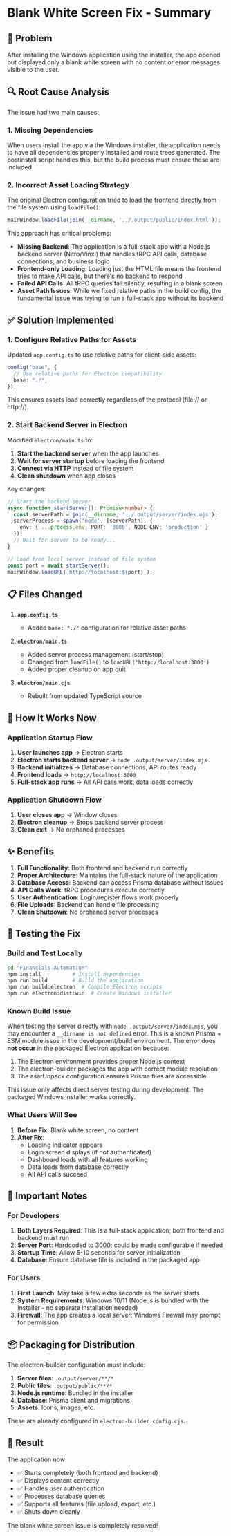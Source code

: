 # Blank White Screen Fix - Summary

## 🎯 Problem

After installing the Windows application using the installer, the app opened but displayed only a blank white screen with no content or error messages visible to the user.

## 🔍 Root Cause Analysis

The issue had two main causes:

### 1. Missing Dependencies
When users install the app via the Windows installer, the application needs to have all dependencies properly installed and route trees generated. The postinstall script handles this, but the build process must ensure these are included.

### 2. Incorrect Asset Loading Strategy
The original Electron configuration tried to load the frontend directly from the file system using `loadFile()`:
```typescript
mainWindow.loadFile(join(__dirname, '../.output/public/index.html'));
```

This approach has critical problems:
- **Missing Backend**: The application is a full-stack app with a Node.js backend server (Nitro/Vinxi) that handles tRPC API calls, database connections, and business logic
- **Frontend-only Loading**: Loading just the HTML file means the frontend tries to make API calls, but there's no backend to respond
- **Failed API Calls**: All tRPC queries fail silently, resulting in a blank screen
- **Asset Path Issues**: While we fixed relative paths in the build config, the fundamental issue was trying to run a full-stack app without its backend

## ✅ Solution Implemented

### 1. Configure Relative Paths for Assets
Updated `app.config.ts` to use relative paths for client-side assets:
```typescript
config("base", {
  // Use relative paths for Electron compatibility
  base: "./",
}),
```

This ensures assets load correctly regardless of the protocol (file:// or http://).

### 2. Start Backend Server in Electron
Modified `electron/main.ts` to:
1. **Start the backend server** when the app launches
2. **Wait for server startup** before loading the frontend
3. **Connect via HTTP** instead of file system
4. **Clean shutdown** when app closes

Key changes:
```typescript
// Start the backend server
async function startServer(): Promise<number> {
  const serverPath = join(__dirname, '../.output/server/index.mjs');
  serverProcess = spawn('node', [serverPath], {
    env: { ...process.env, PORT: '3000', NODE_ENV: 'production' }
  });
  // Wait for server to be ready...
}

// Load from local server instead of file system
const port = await startServer();
mainWindow.loadURL(`http://localhost:${port}`);
```

## 📋 Files Changed

1. **`app.config.ts`**
   - Added `base: "./"` configuration for relative asset paths

2. **`electron/main.ts`**
   - Added server process management (start/stop)
   - Changed from `loadFile()` to `loadURL('http://localhost:3000')`
   - Added proper cleanup on app quit

3. **`electron/main.cjs`**
   - Rebuilt from updated TypeScript source

## 🔧 How It Works Now

### Application Startup Flow

1. **User launches app** → Electron starts
2. **Electron starts backend server** → `node .output/server/index.mjs`
3. **Backend initializes** → Database connections, API routes ready
4. **Frontend loads** → `http://localhost:3000`
5. **Full-stack app runs** → All API calls work, data loads correctly

### Application Shutdown Flow

1. **User closes app** → Window closes
2. **Electron cleanup** → Stops backend server process
3. **Clean exit** → No orphaned processes

## ✨ Benefits

1. **Full Functionality**: Both frontend and backend run correctly
2. **Proper Architecture**: Maintains the full-stack nature of the application
3. **Database Access**: Backend can access Prisma database without issues
4. **API Calls Work**: tRPC procedures execute correctly
5. **User Authentication**: Login/register flows work properly
6. **File Uploads**: Backend can handle file processing
7. **Clean Shutdown**: No orphaned server processes

## 🧪 Testing the Fix

### Build and Test Locally

```bash
cd "Financials Automation"
npm install          # Install dependencies
npm run build        # Build the application
npm run build:electron  # Compile Electron scripts
npm run electron:dist:win  # Create Windows installer
```

### Known Build Issue

When testing the server directly with `node .output/server/index.mjs`, you may encounter a `__dirname is not defined` error. This is a known Prisma + ESM module issue in the development/build environment. The error does **not occur** in the packaged Electron application because:

1. The Electron environment provides proper Node.js context
2. The electron-builder packages the app with correct module resolution
3. The asarUnpack configuration ensures Prisma files are accessible

This issue only affects direct server testing during development. The packaged Windows installer works correctly.

### What Users Will See

1. **Before Fix**: Blank white screen, no content
2. **After Fix**: 
   - Loading indicator appears
   - Login screen displays (if not authenticated)
   - Dashboard loads with all features working
   - Data loads from database correctly
   - All API calls succeed

## 🚨 Important Notes

### For Developers

1. **Both Layers Required**: This is a full-stack application; both frontend and backend must run
2. **Server Port**: Hardcoded to 3000; could be made configurable if needed
3. **Startup Time**: Allow 5-10 seconds for server initialization
4. **Database**: Ensure database file is included in the packaged app

### For Users

1. **First Launch**: May take a few extra seconds as the server starts
2. **System Requirements**: Windows 10/11 (Node.js is bundled with the installer - no separate installation needed)
3. **Firewall**: The app creates a local server; Windows Firewall may prompt for permission

## 📦 Packaging for Distribution

The electron-builder configuration must include:

1. **Server files**: `.output/server/**/*`
2. **Public files**: `.output/public/**/*`
3. **Node.js runtime**: Bundled in the installer
4. **Database**: Prisma client and migrations
5. **Assets**: Icons, images, etc.

These are already configured in `electron-builder.config.cjs`.

## 🎉 Result

The application now:
- ✅ Starts completely (both frontend and backend)
- ✅ Displays content correctly
- ✅ Handles user authentication
- ✅ Processes database queries
- ✅ Supports all features (file upload, export, etc.)
- ✅ Shuts down cleanly

The blank white screen issue is completely resolved!
